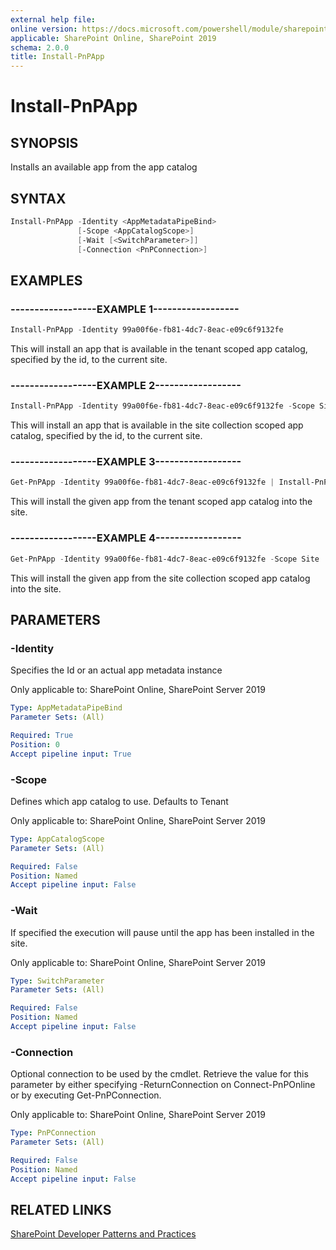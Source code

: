 ```yaml
---
external help file:
online version: https://docs.microsoft.com/powershell/module/sharepoint-pnp/install-pnpapp
applicable: SharePoint Online, SharePoint 2019
schema: 2.0.0
title: Install-PnPApp
---
```


# Install-PnPApp

## SYNOPSIS
Installs an available app from the app catalog

## SYNTAX 

```powershell
Install-PnPApp -Identity <AppMetadataPipeBind>
               [-Scope <AppCatalogScope>]
               [-Wait [<SwitchParameter>]]
               [-Connection <PnPConnection>]
```

## EXAMPLES

### ------------------EXAMPLE 1------------------
```powershell
Install-PnPApp -Identity 99a00f6e-fb81-4dc7-8eac-e09c6f9132fe
```

This will install an app that is available in the tenant scoped app catalog, specified by the id, to the current site.

### ------------------EXAMPLE 2------------------
```powershell
Install-PnPApp -Identity 99a00f6e-fb81-4dc7-8eac-e09c6f9132fe -Scope Site
```

This will install an app that is available in the site collection scoped app catalog, specified by the id, to the current site.

### ------------------EXAMPLE 3------------------
```powershell
Get-PnPApp -Identity 99a00f6e-fb81-4dc7-8eac-e09c6f9132fe | Install-PnPApp
```

This will install the given app from the tenant scoped app catalog into the site.

### ------------------EXAMPLE 4------------------
```powershell
Get-PnPApp -Identity 99a00f6e-fb81-4dc7-8eac-e09c6f9132fe -Scope Site | Install-PnPApp
```

This will install the given app from the site collection scoped app catalog into the site.

## PARAMETERS

### -Identity
Specifies the Id or an actual app metadata instance

Only applicable to: SharePoint Online, SharePoint Server 2019

```yaml
Type: AppMetadataPipeBind
Parameter Sets: (All)

Required: True
Position: 0
Accept pipeline input: True
```

### -Scope
Defines which app catalog to use. Defaults to Tenant

Only applicable to: SharePoint Online, SharePoint Server 2019

```yaml
Type: AppCatalogScope
Parameter Sets: (All)

Required: False
Position: Named
Accept pipeline input: False
```

### -Wait
If specified the execution will pause until the app has been installed in the site.

Only applicable to: SharePoint Online, SharePoint Server 2019

```yaml
Type: SwitchParameter
Parameter Sets: (All)

Required: False
Position: Named
Accept pipeline input: False
```

### -Connection
Optional connection to be used by the cmdlet. Retrieve the value for this parameter by either specifying -ReturnConnection on Connect-PnPOnline or by executing Get-PnPConnection.

Only applicable to: SharePoint Online, SharePoint Server 2019

```yaml
Type: PnPConnection
Parameter Sets: (All)

Required: False
Position: Named
Accept pipeline input: False
```

## RELATED LINKS

[SharePoint Developer Patterns and Practices](https://aka.ms/sppnp)